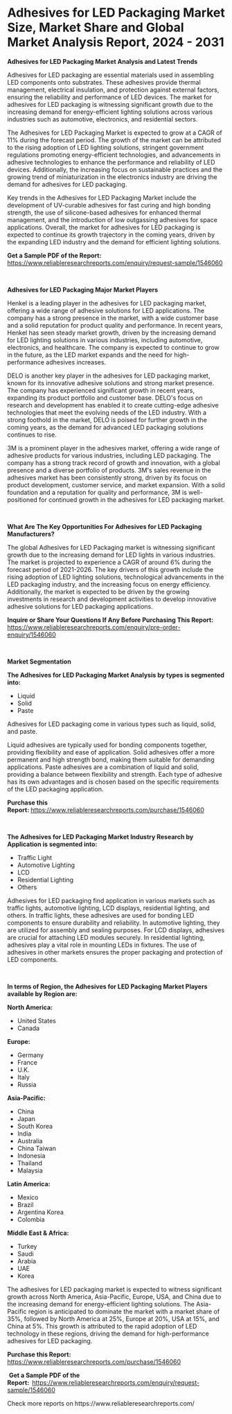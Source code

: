 <p><h1>Adhesives for LED Packaging Market Size, Market Share and Global Market Analysis Report, 2024 - 2031</h1></p><p><strong>Adhesives for LED Packaging Market Analysis and Latest Trends</strong></p>
<p><p>Adhesives for LED packaging are essential materials used in assembling LED components onto substrates. These adhesives provide thermal management, electrical insulation, and protection against external factors, ensuring the reliability and performance of LED devices. The market for adhesives for LED packaging is witnessing significant growth due to the increasing demand for energy-efficient lighting solutions across various industries such as automotive, electronics, and residential sectors.</p><p>The Adhesives for LED Packaging Market is expected to grow at a CAGR of 11% during the forecast period. The growth of the market can be attributed to the rising adoption of LED lighting solutions, stringent government regulations promoting energy-efficient technologies, and advancements in adhesive technologies to enhance the performance and reliability of LED devices. Additionally, the increasing focus on sustainable practices and the growing trend of miniaturization in the electronics industry are driving the demand for adhesives for LED packaging.</p><p>Key trends in the Adhesives for LED Packaging Market include the development of UV-curable adhesives for fast curing and high bonding strength, the use of silicone-based adhesives for enhanced thermal management, and the introduction of low outgassing adhesives for space applications. Overall, the market for adhesives for LED packaging is expected to continue its growth trajectory in the coming years, driven by the expanding LED industry and the demand for efficient lighting solutions.</p></p>
<p><strong>Get a Sample PDF of the Report:&nbsp;</strong> <a href="https://www.reliableresearchreports.com/enquiry/request-sample/1546060">https://www.reliableresearchreports.com/enquiry/request-sample/1546060</a></p>
<p>&nbsp;</p>
<p><strong>Adhesives for LED Packaging Major Market Players</strong></p>
<p><p>Henkel is a leading player in the adhesives for LED packaging market, offering a wide range of adhesive solutions for LED applications. The company has a strong presence in the market, with a wide customer base and a solid reputation for product quality and performance. In recent years, Henkel has seen steady market growth, driven by the increasing demand for LED lighting solutions in various industries, including automotive, electronics, and healthcare. The company is expected to continue to grow in the future, as the LED market expands and the need for high-performance adhesives increases.</p><p>DELO is another key player in the adhesives for LED packaging market, known for its innovative adhesive solutions and strong market presence. The company has experienced significant growth in recent years, expanding its product portfolio and customer base. DELO's focus on research and development has enabled it to create cutting-edge adhesive technologies that meet the evolving needs of the LED industry. With a strong foothold in the market, DELO is poised for further growth in the coming years, as the demand for advanced LED packaging solutions continues to rise.</p><p>3M is a prominent player in the adhesives market, offering a wide range of adhesive products for various industries, including LED packaging. The company has a strong track record of growth and innovation, with a global presence and a diverse portfolio of products. 3M's sales revenue in the adhesives market has been consistently strong, driven by its focus on product development, customer service, and market expansion. With a solid foundation and a reputation for quality and performance, 3M is well-positioned for continued growth in the adhesives for LED packaging market.</p></p>
<p>&nbsp;</p>
<p><strong>What Are The Key Opportunities For Adhesives for LED Packaging Manufacturers?</strong></p>
<p><p>The global Adhesives for LED Packaging market is witnessing significant growth due to the increasing demand for LED lights in various industries. The market is projected to experience a CAGR of around 6% during the forecast period of 2021-2026. The key drivers of this growth include the rising adoption of LED lighting solutions, technological advancements in the LED packaging industry, and the increasing focus on energy efficiency. Additionally, the market is expected to be driven by the growing investments in research and development activities to develop innovative adhesive solutions for LED packaging applications.</p></p>
<p><strong>Inquire or Share Your Questions If Any Before Purchasing This Report:</strong> <a href="https://www.reliableresearchreports.com/enquiry/pre-order-enquiry/1546060">https://www.reliableresearchreports.com/enquiry/pre-order-enquiry/1546060</a></p>
<p>&nbsp;</p>
<p><strong>Market Segmentation</strong></p>
<p><strong>The Adhesives for LED Packaging Market Analysis by types is segmented into:</strong></p>
<p><ul><li>Liquid</li><li>Solid</li><li>Paste</li></ul></p>
<p><p>Adhesives for LED packaging come in various types such as liquid, solid, and paste. </p><p>Liquid adhesives are typically used for bonding components together, providing flexibility and ease of application. Solid adhesives offer a more permanent and high strength bond, making them suitable for demanding applications. Paste adhesives are a combination of liquid and solid, providing a balance between flexibility and strength. Each type of adhesive has its own advantages and is chosen based on the specific requirements of the LED packaging application.</p></p>
<p><strong>Purchase this Report:&nbsp;</strong><a href="https://www.reliableresearchreports.com/purchase/1546060">https://www.reliableresearchreports.com/purchase/1546060</a></p>
<p>&nbsp;</p>
<p><strong>The Adhesives for LED Packaging Market Industry Research by Application is segmented into:</strong></p>
<p><ul><li>Traffic Light</li><li>Automotive Lighting</li><li>LCD</li><li>Residential Lighting</li><li>Others</li></ul></p>
<p><p>Adhesives for LED packaging find application in various markets such as traffic lights, automotive lighting, LCD displays, residential lighting, and others. In traffic lights, these adhesives are used for bonding LED components to ensure durability and reliability. In automotive lighting, they are utilized for assembly and sealing purposes. For LCD displays, adhesives are crucial for attaching LED modules securely. In residential lighting, adhesives play a vital role in mounting LEDs in fixtures. The use of adhesives in other markets ensures the proper packaging and protection of LED components.</p></p>
<p>&nbsp;</p>
<p><strong>In terms of Region, the Adhesives for LED Packaging Market Players available by Region are:</strong></p>
<p>
    <p> <strong> North America: </strong>
        <ul>
            <li>United States</li>
            <li>Canada</li>
        </ul>
        </p> 
    <p> <strong> Europe: </strong>
        <ul>
            <li>Germany</li>
            <li>France</li>
            <li>U.K.</li>
            <li>Italy</li>
            <li>Russia</li>
        </ul>
        </p> 
    <p> <strong> Asia-Pacific: </strong>
        <ul>
            <li>China</li>
            <li>Japan</li>
            <li>South Korea</li>
            <li>India</li>
            <li>Australia</li>
            <li>China Taiwan</li>
            <li>Indonesia</li>
            <li>Thailand</li>
            <li>Malaysia</li>
        </ul>
        </p> 
    <p> <strong> Latin America: </strong>
        <ul>
            <li>Mexico</li>
            <li>Brazil</li>
            <li>Argentina Korea</li>
            <li>Colombia</li>
        </ul>
        </p> 
    <p> <strong> Middle East & Africa: </strong>
        <ul>
            <li>Turkey</li>
            <li>Saudi</li>
            <li>Arabia</li>
            <li>UAE</li>
            <li>Korea</li>
        </ul>
    </p>
    </p>
<p><p>The adhesives for LED packaging market is expected to witness significant growth across North America, Asia-Pacific, Europe, USA, and China due to the increasing demand for energy-efficient lighting solutions. The Asia-Pacific region is anticipated to dominate the market with a market share of 35%, followed by North America at 25%, Europe at 20%, USA at 15%, and China at 5%. This growth is attributed to the rapid adoption of LED technology in these regions, driving the demand for high-performance adhesives for LED packaging.</p></p>
<p><strong>Purchase this Report: </strong><a href="https://www.reliableresearchreports.com/purchase/1546060">https://www.reliableresearchreports.com/purchase/1546060</a></p>
<p>&nbsp;<strong>Get a Sample PDF of the Report:&nbsp;&nbsp;</strong><a href="https://www.reliableresearchreports.com/enquiry/request-sample/1546060">https://www.reliableresearchreports.com/enquiry/request-sample/1546060</a></p>
<p><strong></strong></p>
<p>Check more reports on https://www.reliableresearchreports.com/</p>